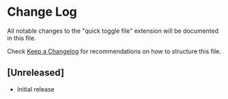 # Change Log

All notable changes to the "quick toggle file" extension will be documented in this file.

Check [Keep a Changelog](http://keepachangelog.com/) for recommendations on how to structure this file.

## [Unreleased]

- Initial release
